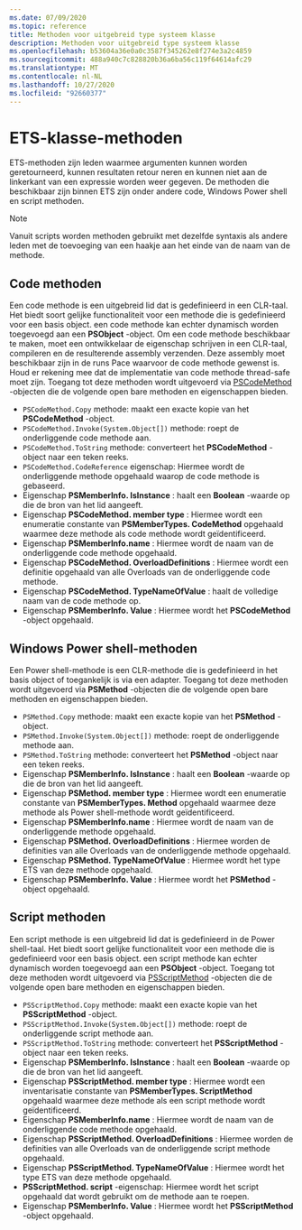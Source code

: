 ```yaml
---
ms.date: 07/09/2020
ms.topic: reference
title: Methoden voor uitgebreid type systeem klasse
description: Methoden voor uitgebreid type systeem klasse
ms.openlocfilehash: b53604a36e0a0c3587f345262e8f274e3a2c4859
ms.sourcegitcommit: 488a940c7c828820b36a6ba56c119f64614afc29
ms.translationtype: MT
ms.contentlocale: nl-NL
ms.lasthandoff: 10/27/2020
ms.locfileid: "92660377"
---
```

# <a name="ets-class-methods"></a>ETS-klasse-methoden

ETS-methoden zijn leden waarmee argumenten kunnen worden geretourneerd, kunnen resultaten retour neren en kunnen niet aan de linkerkant van een expressie worden weer gegeven. De methoden die beschikbaar zijn binnen ETS zijn onder andere code, Windows Power shell en script methoden.

> [!NOTE]
> Vanuit scripts worden methoden gebruikt met dezelfde syntaxis als andere leden met de toevoeging van een haakje aan het einde van de naam van de methode.

## <a name="code-methods"></a>Code methoden

Een code methode is een uitgebreid lid dat is gedefinieerd in een CLR-taal. Het biedt soort gelijke functionaliteit voor een methode die is gedefinieerd voor een basis object. een code methode kan echter dynamisch worden toegevoegd aan een **PSObject** -object. Om een code methode beschikbaar te maken, moet een ontwikkelaar de eigenschap schrijven in een CLR-taal, compileren en de resulterende assembly verzenden. Deze assembly moet beschikbaar zijn in de runs Pace waarvoor de code methode gewenst is. Houd er rekening mee dat de implementatie van code methode thread-safe moet zijn. Toegang tot deze methoden wordt uitgevoerd via [PSCodeMethod](/dotnet/api/system.management.automation.pscodemethod) -objecten die de volgende open bare methoden en eigenschappen bieden.

- `PSCodeMethod.Copy` methode: maakt een exacte kopie van het **PSCodeMethod** -object.
- `PSCodeMethod.Invoke(System.Object[])` methode: roept de onderliggende code methode aan.
- `PSCodeMethod.ToString` methode: converteert het **PSCodeMethod** -object naar een teken reeks.
- `PSCodeMethod.CodeReference` eigenschap: Hiermee wordt de onderliggende methode opgehaald waarop de code methode is gebaseerd.
- Eigenschap **PSMemberInfo. IsInstance** : haalt een **Boolean** -waarde op die de bron van het lid aangeeft.
- Eigenschap **PSCodeMethod. member type** : Hiermee wordt een enumeratie constante van **PSMemberTypes. CodeMethod** opgehaald waarmee deze methode als code methode wordt geïdentificeerd.
- Eigenschap **PSMemberInfo.name** : Hiermee wordt de naam van de onderliggende code methode opgehaald.
- Eigenschap **PSCodeMethod. OverloadDefinitions** : Hiermee wordt een definitie opgehaald van alle Overloads van de onderliggende code methode.
- Eigenschap **PSCodeMethod. TypeNameOfValue** : haalt de volledige naam van de code methode op.
- Eigenschap **PSMemberInfo. Value** : Hiermee wordt het **PSCodeMethod** -object opgehaald.

## <a name="windows-powershell-methods"></a>Windows Power shell-methoden

Een Power shell-methode is een CLR-methode die is gedefinieerd in het basis object of toegankelijk is via een adapter. Toegang tot deze methoden wordt uitgevoerd via **PSMethod** -objecten die de volgende open bare methoden en eigenschappen bieden.

- `PSMethod.Copy` methode: maakt een exacte kopie van het **PSMethod** -object.
- `PSMethod.Invoke(System.Object[])` methode: roept de onderliggende methode aan.
- `PSMethod.ToString` methode: converteert het **PSMethod** -object naar een teken reeks.
- Eigenschap **PSMemberInfo. IsInstance** : haalt een **Boolean** -waarde op die de bron van het lid aangeeft.
- Eigenschap **PSMethod. member type** : Hiermee wordt een enumeratie constante van **PSMemberTypes. Method** opgehaald waarmee deze methode als Power shell-methode wordt geïdentificeerd.
- Eigenschap **PSMemberInfo.name** : Hiermee wordt de naam van de onderliggende methode opgehaald.
- Eigenschap **PSMethod. OverloadDefinitions** : Hiermee worden de definities van alle Overloads van de onderliggende methode opgehaald.
- Eigenschap **PSMethod. TypeNameOfValue** : Hiermee wordt het type ETS van deze methode opgehaald.
- Eigenschap **PSMemberInfo. Value** : Hiermee wordt het **PSMethod** -object opgehaald.

## <a name="script-methods"></a>Script methoden

Een script methode is een uitgebreid lid dat is gedefinieerd in de Power shell-taal. Het biedt soort gelijke functionaliteit voor een methode die is gedefinieerd voor een basis object. een script methode kan echter dynamisch worden toegevoegd aan een **PSObject** -object. Toegang tot deze methoden wordt uitgevoerd via [PSScriptMethod](/dotnet/api/system.management.automation.psscriptmethod) -objecten die de volgende open bare methoden en eigenschappen bieden.

- `PSScriptMethod.Copy` methode: maakt een exacte kopie van het **PSScriptMethod** -object.
- `PSScriptMethod.Invoke(System.Object[])` methode: roept de onderliggende script methode aan.
- `PSScriptMethod.ToString` methode: converteert het **PSScriptMethod** -object naar een teken reeks.
- Eigenschap **PSMemberInfo. IsInstance** : haalt een **Boolean** -waarde op die de bron van het lid aangeeft.
- Eigenschap **PSScriptMethod. member type** : Hiermee wordt een inventarisatie constante van **PSMemberTypes. ScriptMethod** opgehaald waarmee deze methode als een script methode wordt geïdentificeerd.
- Eigenschap **PSMemberInfo.name** : Hiermee wordt de naam van de onderliggende code methode opgehaald.
- Eigenschap **PSScriptMethod. OverloadDefinitions** : Hiermee worden de definities van alle Overloads van de onderliggende script methode opgehaald.
- Eigenschap **PSScriptMethod. TypeNameOfValue** : Hiermee wordt het type ETS van deze methode opgehaald.
- **PSScriptMethod. script** -eigenschap: Hiermee wordt het script opgehaald dat wordt gebruikt om de methode aan te roepen.
- Eigenschap **PSMemberInfo. Value** : Hiermee wordt het **PSScriptMethod** -object opgehaald.
